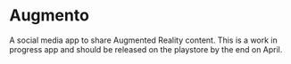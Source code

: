 # Augmento
A social media app to share Augmented Reality content.
This is a work in progress app and should be released on the playstore by the end on April.
